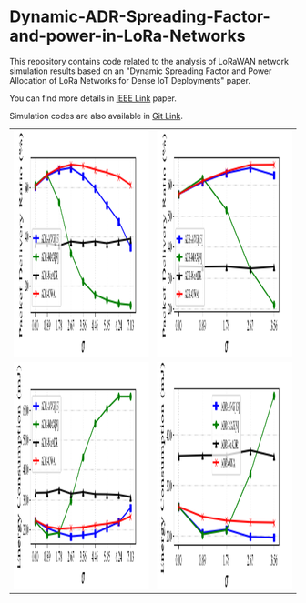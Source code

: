 # Dynamic-ADR-Spreading-Factor-and-power-in-LoRa-Networks
This repository contains code related to the analysis of LoRaWAN network simulation results based on an "Dynamic Spreading Factor and Power Allocation of LoRa Networks for Dense IoT Deployments" paper.

You can find more details in [IEEE Link](https://ieeexplore.ieee.org/document/9217283/authors#authors) paper.

Simulation codes are also available in [Git Link](https://github.com/JaberBabaki/flora). 

<table style="width:100%">
  <tr>
    <td><img src="https://github.com/JaberBabaki/Dynamic-ADR-Spreading-Factor-and-power-in-LoRa-Networks/blob/master/pic/6-sub-urban.png" width="500" height="400" /></td>
    <td><img src="https://github.com/JaberBabaki/Dynamic-ADR-Spreading-Factor-and-power-in-LoRa-Networks/blob/master/pic/6-urban.png" width="500" height="400" /></td>
  </tr>
    <tr>
      <td><img src="https://github.com/JaberBabaki/Dynamic-ADR-Spreading-Factor-and-power-in-LoRa-Networks/blob/master/pic/7-sub-urban.png" width="500" height="400" /></td>
    <td><img src="https://github.com/JaberBabaki/Dynamic-ADR-Spreading-Factor-and-power-in-LoRa-Networks/blob/master/pic/7-urban.png" width="500" height="400" /></td>
  </tr>
</table>


